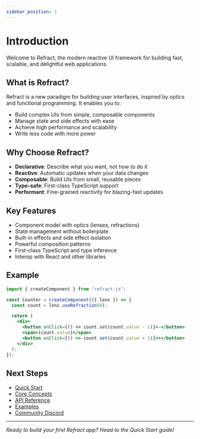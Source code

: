 ```yaml
---
sidebar_position: 1
---
```


# Introduction

Welcome to Refract, the modern reactive UI framework for building fast, scalable, and delightful web applications.

## What is Refract?

Refract is a new paradigm for building user interfaces, inspired by optics and functional programming. It enables you to:

- Build complex UIs from simple, composable components
- Manage state and side effects with ease
- Achieve high performance and scalability
- Write less code with more power

## Why Choose Refract?

- **Declarative**: Describe what you want, not how to do it
- **Reactive**: Automatic updates when your data changes
- **Composable**: Build UIs from small, reusable pieces
- **Type-safe**: First-class TypeScript support
- **Performant**: Fine-grained reactivity for blazing-fast updates

## Key Features

- Component model with optics (lenses, refractions)
- State management without boilerplate
- Built-in effects and side effect isolation
- Powerful composition patterns
- First-class TypeScript and type inference
- Interop with React and other libraries

## Example

```jsx
import { createComponent } from "refract-js";

const Counter = createComponent(({ lens }) => {
  const count = lens.useRefraction(0);

  return (
    <div>
      <button onClick={() => count.set(count.value - 1)}>-</button>
      <span>{count.value}</span>
      <button onClick={() => count.set(count.value + 1)}>+</button>
    </div>
  );
});
```

## Next Steps

- [Quick Start](/docs/quickstart)
- [Core Concepts](/docs/concepts)
- [API Reference](/api)
- [Examples](/examples)
- [Community Discord](https://discord.gg/refract)

---

_Ready to build your first Refract app? Head to the Quick Start guide!_
